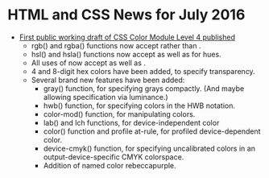 # HTML and CSS News for July 2016

- [First public working draft of CSS Color Module Level 4 published](https://www.w3.org/TR/css-color-4/)
    - rgb() and rgba() functions now accept <number> rather than <integer>.
    - hsl() and hsla() functions now accept <angle> as well as <number> for hues.
    - All uses of <alpha-value> now accept <percentage> as well as <number>.
    - 4 and 8-digit hex colors have been added, to specify transparency.
    - Several brand new features have been added:
        - gray() function, for specifying grays compactly. (And maybe allowing specification via luminance.)
        - hwb() function, for specifying colors in the HWB notation.
        - color-mod() function, for manipulating colors.
        - lab() and lch functions, for device-independent color
        - color() function and profile at-rule, for profiled device-dependent color.
        - device-cmyk() function, for specifying uncalibrated colors in an output-device-specific CMYK colorspace.
        - Addition of named color rebeccapurple.
